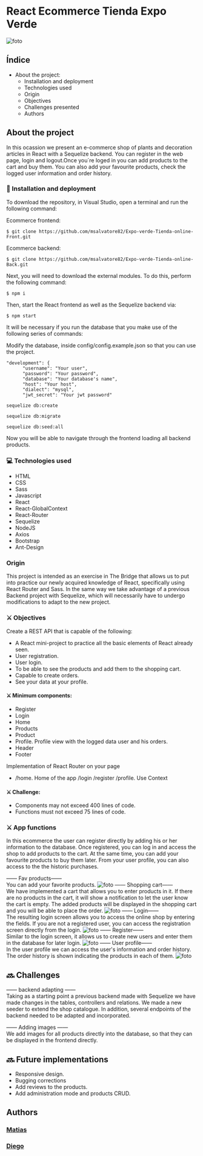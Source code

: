 #  React Ecommerce Tienda Expo Verde
![foto](./src/assets/gudoe-unatj.gif)
## Índice

* About the project:
    * Installation and deployment
    * Technologies used
    * Origin
    * Objectives
    * Challenges presented
    * Authors

## About the project

In this ocassion we present an e-commerce shop of plants and decoration articles in React with a Sequelize backend. You can register in the web page, login and logout.Once you´re loged in you can add products to the cart and buy them. You can also add your favourite products, check the logged user information and order history. 

### 💫 Installation and deployment

To download the repository, in Visual Studio, open a terminal and run the following command:


Ecommerce frontend:
```
$ git clone https://github.com/msalvatore82/Expo-verde-Tienda-online-Front.git
```
Ecommerce backend:
```
$ git clone https://github.com/msalvatore82/Expo-verde-Tienda-online-Back.git
```

 Next, you will need to download the external modules. To do this, perform the following command:

```
$ npm i
```

Then, start the React frontend as well as the Sequelize backend via:

```
$ npm start
```
It will be necessary if you run the database that you make use of the following series of commands:

Modify the database, inside config/config.example.json so that you can use the project.
```
"development": {
      "username": "Your user", 
      "password": "Your password",
      "database": "Your database's name",
      "host": "Your host",
      "dialect": "mysql",
      "jwt_secret": "Your jwt password"
```

```
sequelize db:create

sequelize db:migrate

sequelize db:seed:all
```

Now you will be able to navigate through the frontend loading all backend products.

### 💻 Technologies used

* HTML
* CSS
* Sass
* Javascript
* React
* React-GlobalContext
* React-Router
* Sequelize 
* NodeJS 
* Axios 
* Bootstrap
* Ant-Design 

### Origin

This project is intended as an exercise in The Bridge that allows us to put into practice our newly acquired knowledge of React, specifically using React Router and Sass. In the same way we take advantage of a previous Backend project with Sequelize, which will necessarily have to undergo modifications to adapt to the new project. 

### ⚔️ Objectives

Create a REST API that is capable of the following:
* A React mini-project to practice all the basic elements of React already seen.
* User registration.
* User login.
* To be able to see the products and add them to the shopping cart.
* Capable to create orders.
* See your data at your profile.

#### ⚔️ Minimum components:
* Register
* Login
* Home
* Products
* Product
* Profile. Profile view with the logged data user and his orders.
* Header
* Footer

Implementation of React Router on your page
* /home. Home of the app
/login
/register
/profile. 
Use Context 

#### ⚔️ Challenge:
* Components may not exceed 400 lines of code.
* Functions must not exceed 75 lines of code.

### ⚔️ App functions

 In this ecommerce the user can register directly by adding his or her information to the database. Once registered, you can log in and access the shop to add products to the cart. At the same time, you can add your favourite products to buy them later. From your user profile, you can also access to the the historic purchases.


—— Fav products——<br> You can add your favorite products.
![foto](./src/assets/favs.png)
—— Shopping cart——<br>
 We have implemented a cart that allows you to enter products in it. If there are no products in the cart, it will show a notification to let the user know the cart is empty. The added products will be displayed in the shopping cart and you will be able to place the order. 
![foto](./src/assets/cart.png)
—— Login——<br>
The resulting login screen allows you to access the online shop by entering the fields. If you are not a registered user, you can access the registration screen directly from the login. 
![foto](./src/assets/login.png)
—— Register——<br>
Similar to the login screen, it allows us to create new users and enter them in the database for later login. 
![foto](./src/assets/register.png)
—— User profile——<br>
In the user profile we can access the user's information and order history. The order history is shown indicating the products in each of them. 
![foto](./src/assets/user.png)

## 🔜 Challenges
 
—— backend adapting ——<br>
Taking as a starting point a previous backend made with Sequelize we have made changes in the tables, controllers and relations. We made a new seeder to extend the shop catalogue.  In addition, several endpoints of the backend needed to be adapted and incorporated.

—— Adding images ——<br>
We add images for all products directly into the database, so that they can be displayed in the frontend directly. 


## 🔜 Future implementations

* Responsive design. 
* Bugging corrections 
* Add reviews to the products.
* Add administration mode and products CRUD. 



## Authors

### [Matias](https://github.com/msalvatore82)
### [Diego](https://github.com/diegopalones)

